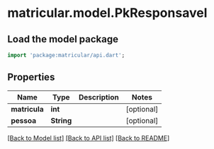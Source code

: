 # matricular.model.PkResponsavel

## Load the model package
```dart
import 'package:matricular/api.dart';
```

## Properties
Name | Type | Description | Notes
------------ | ------------- | ------------- | -------------
**matricula** | **int** |  | [optional] 
**pessoa** | **String** |  | [optional] 

[[Back to Model list]](../README.md#documentation-for-models) [[Back to API list]](../README.md#documentation-for-api-endpoints) [[Back to README]](../README.md)


